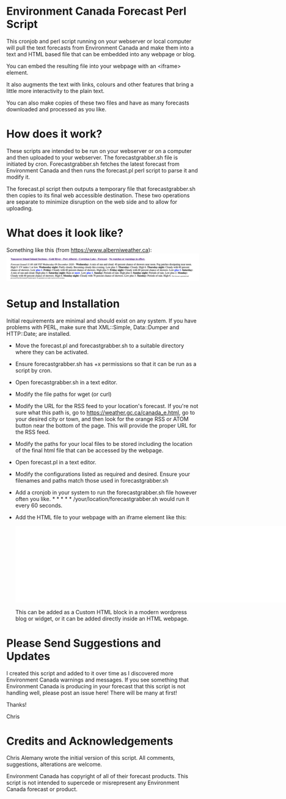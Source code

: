 # Environment Canada Forecast Perl Script
This cronjob and perl script running on your webserver or local computer will pull the text forecasts from Environment Canada and make them into a text and HTML based file that can be embedded into any webpage or blog.

You can embed the resulting file into your webpage with an \<iframe> element.

It also augments the text with links, colours and other features that bring a little more interactivity to the plain text.

You can also make copies of these two files and have as many forecasts downloaded and processed as you like.

# How does it work?

These scripts are intended to be run on your webserver or on a computer and then uploaded to your webserver.  The forecastgrabber.sh file is initiated by cron. Forecastgrabber.sh fetches the latest forecast from Environment Canada and then runs the forecast.pl perl script to parse it and modify it.

The forecast.pl script then outputs a temporary file that forecastgrabber.sh then copies to its final web accessible destination.  These two operations are separate to minimize disruption on the web side and to allow for uploading.

# What does it look like?

Something like this (from https://www.alberniweather.ca):
![image](https://github.com/chrisale/ECForecastGrabber/blob/main/images/forecastscreenshot.png)


# Setup and Installation

Initial requirements are minimal and should exist on any system. If you have problems with PERL, make sure that XML::Simple, Data::Dumper and HTTP::Date; are installed.

* Move the forecast.pl and forecastgrabber.sh to a suitable directory where they can be activated.

* Ensure forecastgrabber.sh has +x permissions so that it can be run as a script by cron.

* Open forecastgrabber.sh in a text editor.

* Modify the file paths for wget (or curl)

* Modify the URL for the RSS feed to your location's forecast. If you're not sure what this path is, go to https://weather.gc.ca/canada_e.html, go to your desired city or town, and then look for the orange RSS or ATOM button near the bottom of the page. This will provide the proper URL for the RSS feed. 

* Modify the paths for your local files to be stored including the location of the final html file that can be accessed by the webpage.

* Open forecast.pl in a text editor.

* Modify the configurations listed as required and desired. Ensure your filenames and paths match those used in forecastgrabber.sh

* Add a cronjob in your system to run the forecastgrabber.sh file however often you like. * * * * * /your/location/forecastgrabber.sh would run it every 60 seconds.

* Add the HTML file to your webpage with an iframe element like this:
	<iframe title="Your Local Forecast" width="1700" height="200" src="/ECForecast.html" name="YourTextForecast" style="border:none; width:1700px; height:200px; " > </iframe>
	
	This can be added as a Custom HTML block in a modern wordpress blog or widget, or it can be added directly inside an HTML webpage.
	
# Please Send Suggestions and Updates

I created this script and added to it over time as I discovered more Environment Canada warnings and messages. If you see something that Environment Canada is producing in your forecast that this script is not handling well, please post an issue here!  There will be many at first!

Thanks!

Chris


# Credits and Acknowledgements
Chris Alemany wrote the initial version of this script.  All comments, suggestions, alterations are welcome.

Environment Canada has copyright of all of their forecast products. This script is not intended to supercede or misrepresent any Environment Canada forecast or product.
